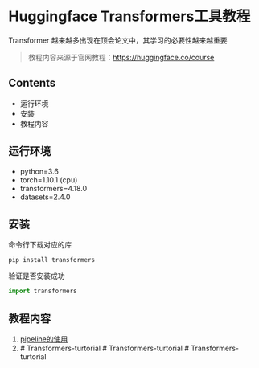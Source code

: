 # Huggingface Transformers工具教程

Transformer 越来越多出现在顶会论文中，其学习的必要性越来越重要

> 教程内容来源于官网教程：https://huggingface.co/course

## Contents

- 运行环境
- 安装
- 教程内容

## 运行环境

- python=3.6
- torch=1.10.1 (cpu)
- transformers=4.18.0
- datasets=2.4.0

## 安装

命令行下载对应的库

```terminal
pip install transformers
```

验证是否安装成功

```python
import transformers
```

## 教程内容

1. [pipeline的使用](turtorial\pipeline\doc.md)
2. #   T r a n s f o r m e r s - t u r t o r i a l  
 #   T r a n s f o r m e r s - t u r t o r i a l  
 #   T r a n s f o r m e r s - t u r t o r i a l  
 